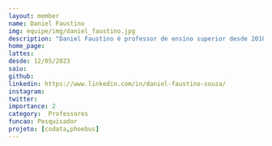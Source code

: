 ```yaml
---
layout: member
name: Daniel Faustino
img: equipe/img/daniel_faustino.jpg
description: "Daniel Faustino é professor de ensino superior desde 2010, iniciando sua carreira na Universidade Federal Rural do Semi-Árido (UFERSA/Mossoró). Atualmente é professor Adjunto IV na Universidade Federal da Paraíba (UFPB/Campus Rio Tinto). É bacharel em Ciência da Computação para UFPB (2008), Mestre em Informática pela mesma instituição (2010) e doutorado em Engenharia Elétrica e da Computação pela Universidade Federal do Rio Grande do Norte (2017). No doutorado pesquisou métodos de autenticação multifator baseados em interferência de onda e mapas caóticos. Na área de ensino atua lecionando as disciplinas de Segurança da Informação, Sistemas Multimídia e Desenvolvimento Front-end e Back-end. Na área de pesquisa já desenvolveu pesquisas nas áreas de Sistemas Multimídia e Realidade Virtual. Atualmente tem desenvolvido pesquisas nas áreas de Blockchain, Certificação Digital e Assinatura Digital, Arquitetura descentralizadas e Preservação Digital de Documentos. Alguns dos projetos que participou recentemente foram o Grupo de Trabalho da Rede Nacional de Pesquisa para desenvolvimento de solução preservação de documentos digitais relevantes, Evolução do Corpus Bilíngue para tradução entre Libras e Português (Projeto VLibras) e no Projeto Paraíba Humana e Inteligente em parceria com a Secretaria de Educação do Estado da Paraíba."
home_page: 
lattes: 
desde: 12/05/2023
saiu: 
github: 
linkedin: https://www.linkedin.com/in/daniel-faustino-souza/
instagram: 
twitter: 
importance: 2
category:  Professores
funcao: Pesquisador
projeto: [codata,phoebus]
---
```

